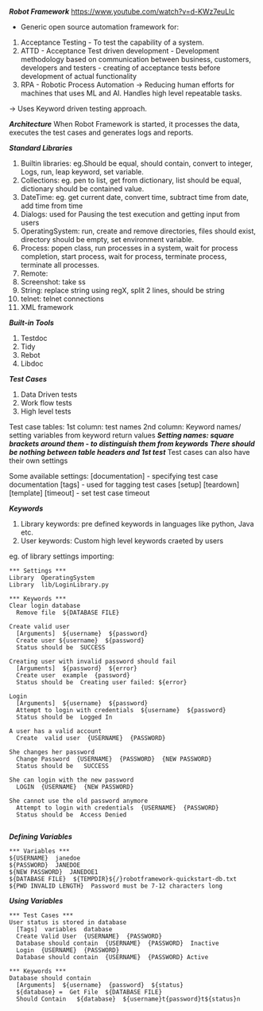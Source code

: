 ***Robot Framework***
https://www.youtube.com/watch?v=d-KWz7euLlc
- Generic open source automation framework for:
1. Acceptance Testing - To test the capability of a system.
2. ATTD - Acceptance Test driven development - Development methodology based on communication between business, customers, developers and testers - creating of acceptance tests before development of actual functionality
3. RPA - Robotic Process Automation -> Reducing human efforts for machines that uses ML and AI. Handles high level repeatable tasks.

-> Uses Keyword driven testing approach.


***Architecture***
When Robot Framework is started, it processes the data, executes the test cases and generates logs and reports.

***Standard Libraries***
1. Builtin libraries: eg.Should be equal, should contain, convert to integer, Logs, run, leap keyword, set variable.
2. Collections: eg. pen to list, get from dictionary, list should be equal, dictionary should be contained value.
3. DateTime: eg. get current date, convert time, subtract time from date, add time from time
4. Dialogs: used for Pausing the test execution and getting input from users
5. OperatingSystem: run, create and remove directories, files should exist, directory should be empty, set environment variable. 
6. Process: popen class, run processes in a system, wait for process completion, start process, wait for process, terminate process, terminate all processes.
7. Remote: 
8. Screenshot: take ss
9. String: replace string using regX, split 2 lines, should be string
10. telnet: telnet connections
11. XML framework

***Built-in Tools***
1. Testdoc
2. Tidy
3. Rebot
4. Libdoc

***Test Cases***
1. Data Driven tests
2. Work flow tests
3. High level tests


Test case tables:
1st column: test names
2nd column: Keyword names/ setting variables from keyword return values
***Setting names: square brackets around them - to distinguish them from keywords***
***There should be nothing between table headers and 1st test***
Test cases can also have their own settings


Some available settings:
[documentation] - specifying test case documentation
[tags] - used for tagging test cases
[setup]
[teardown]
[template]
[timeout] - set test case timeout

***Keywords***
1. Library keywords: pre defined keywords in languages like python, Java etc.
2. User keywords: Custom high level keywords craeted by users

eg. of library settings importing:
```
*** Settings ***
Library  OperatingSystem
Library  lib/LoginLibrary.py
```

```
*** Keywords ***
Clear login database
  Remove file  ${DATABASE FILE}
  
Create valid user
  [Arguments]  ${username}  ${password}
  Create user ${username}  ${password}
  Status should be  SUCCESS

Creating user with invalid password should fail
  [Arguments]  ${password}  ${error}
  Create user  example  {password}
  Status should be  Creating user failed: ${error}
  
Login
  [Arguments]  ${username}  ${password}
  Attempt to login with credentials  ${username}  ${password}
  Status should be  Logged In
  
A user has a valid account
  Create  valid user  {USERNAME}  {PASSWORD}

She changes her password
  Change Password  {USERNAME}  {PASSWORD}  {NEW PASSWORD}
  Status should be   SUCCESS
  
She can login with the new password
  LOGIN  {USERNAME}  {NEW PASSWORD}
  
She cannot use the old password anymore
  Attempt to login with credentials  {USERNAME}  {PASSWORD}
  Status should be  Access Denied
 
```

***Defining Variables***
```
*** Variables ***
${USERNAME}  janedoe
${PASSWORD}  JANEDOE
${NEW PASSWORD}  JANEDOE1
${DATABASE FILE}  ${TEMPDIR}${/}robotframework-quickstart-db.txt
${PWD INVALID LENGTH}  Password must be 7-12 characters long 
```

***Using Variables***
```
*** Test Cases ***
User status is stored in database
  [Tags]  variables  database
  Create Valid User  {USERNAME}  {PASSWORD}
  Database should contain  {USERNAME}  {PASSWORD}  Inactive
  Login  {USERNAME}  {PASSWORD}
  Database should contain  {USERNAME}  {PASSWORD} Active
  
*** Keywords ***
Database should contain
  [Arguments]  ${username}  {password}  ${status}
  ${database} =  Get File  ${DATABASE FILE}
  Should Contain   ${database}  ${username}t{password}t${status}n
  
```
